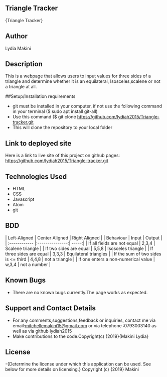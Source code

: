 ## Triangle Tracker
{Triangle Tracker}
## Author
Lydia Makini

## Description
This is a webpage that allows users to input values for three sides of a triangle and determine whether it is an equilateral, Isosceles,scalene or not a triangle at all.

##Setup/Installation requirements
- git must be installed in your computer, if not use the following command in your terminal ($ sudo apt install git-all)
- Use this command ($ git clone https://github.com/lydiah2015/Triangle-tracker.git
- This will clone the repository to your local folder

## Link to deployed site
Here is a link to live site of this project on github pages:
https://github.com/lydiah2015/Triangle-tracker.git

## Technologies Used
- HTML
- CSS
- Javascript
- Atom
- git

## BDD
| Left-Aligned  | Center Aligned  | Right Aligned |
| Behaviour     | Input           | Output |
| :------------ |:---------------:| -----:|
| If all fields are not equal   |  2,3,4  | Scalene triangle  |
| If two sides are equal  | 5,5,8 | Isosceles triangle  |
| If three sides are equal  | 3,3,3 | Equilateral triangles |
| If the sum of two sides is <= third | 4,4,8 | not a triangle  |
| If one enters a non-numerical value  |  w,3,4 | not a number  |

## Known Bugs
- There are no known bugs currently.The page works as expected.

## Support and Contact Details
- For any comments,suggestions,feedback or inquiries, contact me via email:mitchellemakini15@gmail.com or via
telephone :0793003140 as well as via github lydiah2015
- Make contributions to the code.Copyright(c) {2019}{Makini Lydia}

## License
-{Determine the license under which this application can be used. See below for more details on licensing.} Copyright (c) {2019} Makini
